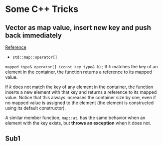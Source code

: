 # Some C++ Tricks
 
## Vector as map value, insert new key and push back immediately
[Reference](https://stackoverflow.com/questions/31166751/vector-as-map-value-insert-new-key-and-push-back-immediately-c)

 - `std::map::operator[]`

`mapped_type& operator[] (const key_type& k);`
If _k_ matches the key of an element in the container, the function returns a reference to its mapped value.

If _k_ does not match the key of any element in the container, the function inserts a new element with that key and returns a reference to its mapped value. Notice that this always increases the container size by one, even if no mapped value is assigned to the element (the element is constructed using its default constructor).

A similar member function, `map::at`, has the same behavior when an element with the key exists, but **throws an exception** when it does not.


## Sub1
